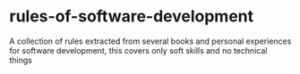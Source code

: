 rules-of-software-development
=============================

A collection of rules extracted from several books and personal experiences for software development, this covers only soft skills and no technical things
